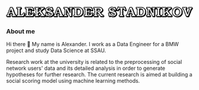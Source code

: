 <!-- ### Hi there 👋 -->

![Header](https://github.com/Alexieviri/Alexieviri/blob/main/assets/header.gif?raw=true)

### About me

Hi there 👋 My name is Alexander. I work as a Data Engineer for a BMW project and study Data Science at SSAU. 

Research work at the university is related to the preprocessing of social network users' data and its detailed analysis in order to generate hypotheses for further research. The current research is aimed at building a social scoring model using machine learning methods.
<!--
### Languages and Tools
![Python](https://img.shields.io/badge/-Python-000000?style=for-the-badge&logo=Python&logoColor=blue)
![R](https://img.shields.io/badge/-R-000000?style=for-the-badge&logo=R&logoColor=green)
![SQL](https://img.shields.io/badge/-SQL-000000?style=for-the-badge&logo=SQLite&logoColor=pink)
![AWS](https://img.shields.io/badge/-Amazon_AWS-000000?style=for-the-badge&logo=amazon-aws&logoColor=orange)
![Hadoop](https://img.shields.io/badge/-Hadoop-000000?style=for-the-badge&logo=&logoColor=blue)
![Spark](https://img.shields.io/badge/-Spark-000000?style=for-the-badge&logo=spark&logoColor=blue)
![Kafka](https://img.shields.io/badge/-Kafka-000000?style=for-the-badge&logo=Kafka&logoColor=blue)
![Terraform](https://img.shields.io/badge/-Terraform-000000?style=for-the-badge&logo=Terraform&logoColor=yellow)
![Hive](https://img.shields.io/badge/-Hive-000000?style=for-the-badge&logo=Hive&logoColor=white)
![Snowflake](https://img.shields.io/badge/-Snowflake-000000?style=for-the-badge&logo=Snowflake&logoColor=purple)

### Contact me
![LinkedIn](https://img.shields.io/badge/-Python-000000?style=for-the-badge&logo=LinkedIn&logoColor=blue)
![WhatsUp](https://img.shields.io/badge/WhatsApp-000000?style=for-the-badge&logo=whatsapp&logoColor=25D366)
![Telegram](https://img.shields.io/badge/Telegram-000000?style=for-the-badge&logo=telegram&logoColor=white)
![GMAIL](https://img.shields.io/badge/Gmail-000000?style=for-the-badge&logo=gmail&logoColor=D14836)
-->
<!-- ![Anurag's GitHub stats](https://github-readme-stats.vercel.app/api?username=alexieviri&hide=issues,prs&show_icons=true&theme=radical)
-->
<!--
**Alexieviri/Alexieviri** is a ✨ _special_ ✨ repository because its `README.md` (this file) appears on your GitHub profile.

Here are some ideas to get you started:

- 🔭 I’m currently working on ...
- 🌱 I’m currently learning ...
- 👯 I’m looking to collaborate on ...
- 🤔 I’m looking for help with ...
- 💬 Ask me about ...
- 📫 How to reach me: ...
- 😄 Pronouns: ...
- ⚡ Fun fact: ...
-->
